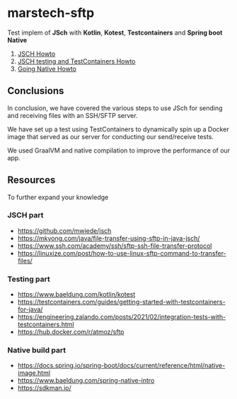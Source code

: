 # marstech-sftp

Test implem of **JSch** with **Kotlin**, **Kotest**, **Testcontainers** and **Spring boot Native**

1. [JSCH Howto](doc/Jsch.md)
2. [JSCH testing and TestContainers Howto](doc/Testing.md)
3. [Going Native Howto](doc/Native.md)

## Conclusions

In conclusion, we have covered the various steps to use JSch for sending and receiving files with an SSH/SFTP server.

We have set up a test using TestContainers to dynamically spin up a Docker image that served as our server for
conducting our send/receive tests.

We used GraalVM and native compilation to improve the performance of our app.

## Resources

To further expand your knowledge

### JSCH part

* https://github.com/mwiede/jsch
* https://mkyong.com/java/file-transfer-using-sftp-in-java-jsch/
* https://www.ssh.com/academy/ssh/sftp-ssh-file-transfer-protocol
* https://linuxize.com/post/how-to-use-linux-sftp-command-to-transfer-files/

### Testing part

* https://www.baeldung.com/kotlin/kotest
* https://testcontainers.com/guides/getting-started-with-testcontainers-for-java/
* https://engineering.zalando.com/posts/2021/02/integration-tests-with-testcontainers.html
* https://hub.docker.com/r/atmoz/sftp

### Native build part

* https://docs.spring.io/spring-boot/docs/current/reference/html/native-image.html
* https://www.baeldung.com/spring-native-intro
* https://sdkman.io/
